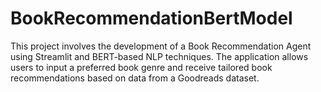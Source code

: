 # BookRecommendationBertModel
This project involves the development of a Book Recommendation Agent using Streamlit and BERT-based NLP techniques. The application allows users to input a preferred book genre and receive tailored book recommendations based on data from a Goodreads dataset.
